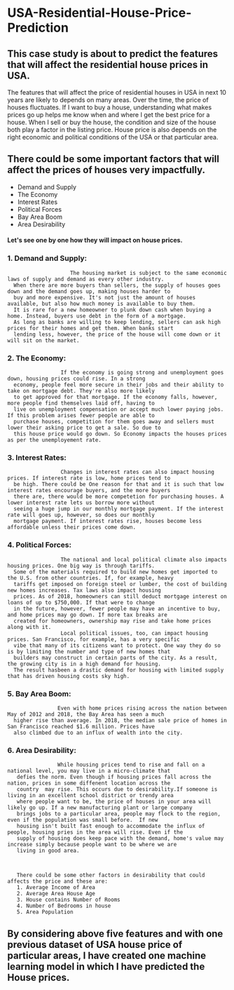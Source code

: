 # USA-Residential-House-Price-Prediction

## This case study is about to predict the features that will affect the  residential house prices in USA.  

The features that will affect the price of residential houses in USA in next 10 years are likely to depends on many areas.
Over the time, the price of houses fluctuates. If I want to buy a house, understanding what makes prices go up helps me know when and where I get the best price for a house. When I sell or buy the house, the condition and size of the house both play a factor in the listing price. House price is also depends on the right economic and political conditions of the USA or that particular area.

## There could be some important factors that will affect the prices of houses very impactfully.
- Demand and Supply
- The Economy
- Interest Rates
- Political Forces
- Bay Area Boom
- Area Desirability

#### Let's see one by one how they will impact on house prices.

### 1. Demand and Supply:
                        The housing market is subject to the same economic laws of supply and demand as every other industry. 
      When there are more buyers than sellers, the supply of houses goes down and the demand goes up, making houses harder to 
      buy and more expensive. It's not just the amount of houses available, but also how much money is available to buy them.
      It is rare for a new homeowner to plunk down cash when buying a home. Instead, buyers use debt in the form of a mortgage.
      As long as banks are willing to keep lending, sellers can ask high prices for their homes and get them. When banks start
      lending less, however, the price of the house will come down or it will sit on the market.

### 2. The Economy:
                     If the economy is going strong and unemployment goes down, housing prices could rise. In a strong
      economy, people feel more secure in their jobs and their ability to take on mortgage debt. They're also more likely 
      to get approved for that mortgage. If the economy falls, however, more people find themselves laid off, having to 
      live on unemployment compensation or accept much lower paying jobs. If this problem arises fewer people are able to 
      purchase houses, competition for them goes away and sellers must lower their asking price to get a sale. So due to 
      this house price would go down. So Economy impacts the houses prices as per the unemployement rate. 
      
 ### 3. Interest Rates:
                     Changes in interest rates can also impact housing prices. If interest rate is low, home prices tend to 
      be high. There could be One reason for that and it is such that low interest rates encourage buyers, and the more buyers
      there are, there would be more competetion for purchasing houses. A lower interest rate lets us borrow more without 
      seeing a huge jump in our monthly mortgage payment. If the interest rate will goes up, however, so does our monthly 
      mortgage payment. If interest rates rise, houses become less affordable unless their prices come down.

### 4. Political Forces:
                     The national and local political climate also impacts housing prices. One big way is through tariffs.
      Some of the materials required to build new homes get imported to the U.S. from other countries. If, for example, heavy
      tariffs get imposed on foreign steel or lumber, the cost of building new homes increases. Tax laws also impact housing 
      prices. As of 2018, homeowners can still deduct mortgage interest on loans of up to $750,000. If that were to change 
      in the future, however, fewer people may have an incentive to buy, and home prices may go down. If more tax breaks are
      created for homeowners, ownership may rise and take home prices along with it. 
                     Local political issues, too, can impact housing prices. San Francisco, for example, has a very specific 
      vibe that many of its citizens want to protect. One way they do so is by limiting the number and type of new homes that
      builders may construct in certain parts of the city. As a result, the growing city is in a high demand for housing. 
      The result hasbeen a drastic demand for housing with limited supply that has driven housing costs sky high. 
      
      
### 5. Bay Area Boom:
                    Even with home prices rising across the nation between May of 2012 and 2018, the Bay Area has seen a much
      higher rise than average. In 2018, the median sale price of homes in San Francisco reached $1.6 million. Prices have 
      also climbed due to an influx of wealth into the city. 
                      
      
### 6. Area Desirability:
                    While housing prices tend to rise and fall on a national level, you may live in a micro-climate that
       defies the norm. Even though if housing prices fall across the nation, prices in some diffenent location across the 
       country  may rise. This occurs due to desirability.If someone is living in an excellent school district or trendy area
       where people want to be, the price of houses in your area will likely go up. If a new manufacturing plant or large company 
       brings jobs to a particular area, people may flock to the region, even if the population was small before.  If new 
       housing isn't built fast enough to accommodate the influx of people, housing pries in the area will rise. Even if the 
       supply of housing does keep pace with the demand, home's value may increase simply because people want to be where we are 
       living in good area.
      
      
       
       There could be some other factors in desirability that could affects the price and these are:
       1. Average Income of Area
       2. Average Area House Age
       3. House contains Number of Rooms
       4. Number of Bedrooms in house
       5. Area Population

## By considering above five features and with one previous dataset of USA house price of particular areas, I have created one machine learning model in which I have predicted the House prices.












       
                  
